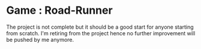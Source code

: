 # Game : Road-Runner 
The project is not complete but it should be a good start for anyone starting from scratch. I'm retiring from the project hence no further improvement will be pushed by me anymore. 
